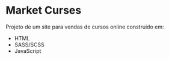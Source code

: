 # Market Curses

Projeto de um site para vendas de cursos online construido em:
* HTML
* SASS/SCSS
* JavaScript
